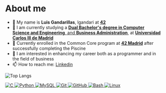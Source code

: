 # About me

- 👋 My name is **Luis Gandarillas**, lgandari at [**42**](https://www.42network.org/)
- 🔭 I am currently studying a [**Dual Bachelor's degree in Computer Science and Engineering**, and **Business Administration**](https://www.uc3m.es/doble-grado/informatica-ade), at [**Universidad Carlos III de Madrid**](https://www.uc3m.es/inicio)
- 🌱 Currently enrolled in the Common Core program at [**42 Madrid**](https://www.42madrid.com) after successfully completing the Piscine
- 🚀 I am interested in enhancing my career both as a programmer and in the field of business
- 📫 How to reach me: [Linkedin](https://www.linkedin.com/in/luis-gandarillas)

![Top Langs](https://github-readme-stats.vercel.app/api/top-langs/?username=lgandarillas&layout=compact)

<p align="left">
  <a href="https://en.wikipedia.org/wiki/C_(programming_language)" target="_blank">
    <img src="https://skillicons.dev/icons?i=c" alt="C" />
  </a>
  <a href="https://www.python.org/" target="_blank">
    <img src="https://skillicons.dev/icons?i=python" alt="Python" />
  </a>
  <a href="https://www.mysql.com/" target="_blank">
    <img src="https://skillicons.dev/icons?i=mysql" alt="MySQL" />
  </a>
  <a href="https://git-scm.com/" target="_blank">
    <img src="https://skillicons.dev/icons?i=git" alt="Git" />
  </a>
  <a href="https://github.com/" target="_blank">
    <img src="https://skillicons.dev/icons?i=github" alt="GitHub" />
  </a>
  <a href="https://www.gnu.org/software/bash/" target="_blank">
    <img src="https://skillicons.dev/icons?i=bash" alt="Bash" />
  </a>
  <a href="https://www.linux.org/" target="_blank">
    <img src="https://skillicons.dev/icons?i=linux" alt="Linux" />
  </a>
</p>
